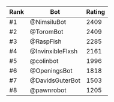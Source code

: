 Rank|Bot|Rating
---|---|---
#1|@NimsiluBot|2409
#2|@ToromBot|2409
#3|@RaspFish|2285
#4|@InvinxibleFlxsh|2161
#5|@colinbot|1996
#6|@OpeningsBot|1818
#7|@DavidsGuterBot|1503
#8|@pawnrobot|1205
